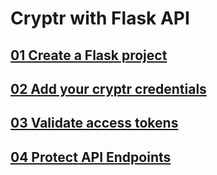 # Cryptr with Flask API

## [01 Create a Flask project](https://github.com/cryptr-examples/cryptr-flask-api-sample/tree/01-create-flask-project)

## [02 Add your cryptr credentials](https://github.com/cryptr-examples/cryptr-flask-api-sample/tree/02-add-your-cryptr-credentials)

## [03 Validate access tokens](https://github.com/cryptr-examples/cryptr-flask-api-sample/tree/03-validate-access-tokens)

## [04 Protect API Endpoints](https://github.com/cryptr-examples/cryptr-flask-api-sample/tree/04-protect-api-endpoints)
